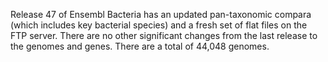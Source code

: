 Release 47 of Ensembl Bacteria has an updated pan-taxonomic compara (which includes key bacterial species) and a fresh set of flat files on the FTP server. There are no other significant changes from the last release to the genomes and genes. There are a total of 44,048 genomes.
